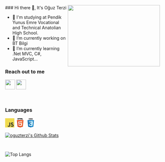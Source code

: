 <img src="https://media.giphy.com/media/26tn33aiTi1jkl6H6/giphy.gif" align="right" width="300px" height="200px">
### Hi there 👋, It's Oğuz Terzi

- 🏫 I'm studying at Pendik Yunus Emre Vocational and Technical Anatolian High School.
- 🔭 I’m currently working on BT Bilgi
- 🌱 I’m currently learning .Net MVC, C#, JavaScript...

### Reach out to me

[<img height="32" width="32" src="https://unpkg.com/simple-icons@v7/icons/instagram.svg" />][instagram]
[<img height="32" width="32" src="https://unpkg.com/simple-icons@v7/icons/discord.svg" padding-left="10px" />][discord]

</br>


### Languages 
<img src="https://raw.githubusercontent.com/github/explore/80688e429a7d4ef2fca1e82350fe8e3517d3494d/topics/javascript/javascript.png" width="30px">
<img src="https://raw.githubusercontent.com/github/explore/80688e429a7d4ef2fca1e82350fe8e3517d3494d/topics/html/html.png" width="30px">
<img src="https://raw.githubusercontent.com/github/explore/80688e429a7d4ef2fca1e82350fe8e3517d3494d/topics/css/css.png" width="30px">

</br>

[![oguzterzi's Github Stats](https://github-readme-stats.vercel.app/api?username=oguzterzi&theme=radical)](https://github.com/anuraghazra/github-readme-stats)

</br>

![Top Langs](https://github-readme-stats.vercel.app/api/top-langs/?username=oguzterzi&layout=compact)

[instagram]: https://instagram.com/oguzterzi11
[discord]: https://discord.gg/vUf5maDNGw
